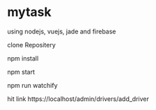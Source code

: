 # mytask
using nodejs, vuejs, jade and firebase

clone Repositery

npm install

npm start

npm run watchify



hit link
https://localhost/admin/drivers/add_driver



